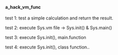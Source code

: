 #### a_hack_vm_func


test 1: test a simple calculation and return the result.

test 2: execute Sys.vm file -> Sys.init() & Sys.main()

test 3: execute Sys.init(), main.function

test 4: execute Sys.init(), class function..

